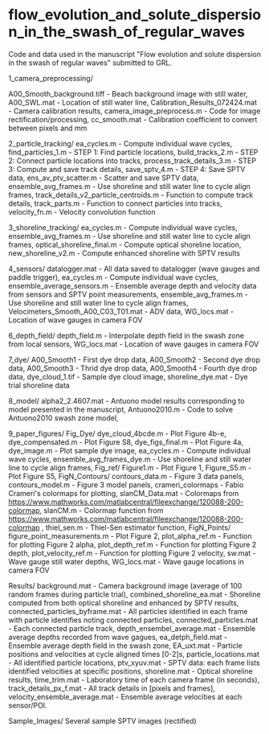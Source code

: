 # flow_evolution_and_solute_dispersion_in_the_swash_of_regular_waves
Code and data used in the manuscript "Flow evolution and solute dispersion in the swash of regular waves" submitted to GRL.

1_camera_preprocessing/

  A00_Smooth_background.tiff - Beach background image with still water,
  A00_SWL.mat - Location of still water line,
  Calibration_Results_072424.mat - Camera calibration results,
  camera_image_preprocess.m - Code for image rectification/processing,
  cc_smooth.mat - Calibration coefficient to convert between pixels and mm

2_particle_tracking/
  ea_cycles.m - Compute individual wave cycles,
  find_particles_1.m - STEP 1: Find particle locations,
  build_tracks_2.m - STEP 2: Connect particle locations into tracks,
  process_track_details_3.m - STEP 3: Compute and save track details,
  save_sptv_4.m - STEP 4: Save SPTV data,
  ens_av_ptv_scatter.m - Scatter and save SPTV data,
  ensemble_avg_frames.m - Use shoreline and still water line to cycle align frames,
  track_details_v2_particle_centroids.m - Function to compute track details,
  track_parts.m - Function to connect particles into tracks,
  velocity_fn.m - Velocity convolution function

3_shoreline_tracking/
  ea_cycles.m - Compute individual wave cycles,
  ensemble_avg_frames.m - Use shoreline and still water line to cycle align frames,
  optical_shoreline_final.m - Compute optical shoreline location,
  new_shoreline_v2.m - Compute enhanced shoreline with SPTV results

4_sensors/
  datalogger.mat - All data saved to datalogger (wave gauges and paddle trigger),
  ea_cycles.m - Compute individual wave cycles,
  ensemble_average_sensors.m - Ensemble average depth and velocity data from sensors and SPTV point measurements,
  ensemble_avg_frames.m - Use shoreline and still water line to cycle align frames,
  Velocimeters_Smooth_A00_C03_T01.mat - ADV data,
  WG_locs.mat - Location of wave gauges in camera FOV

6_depth_field/
  depth_field.m - Interpolate depth field in the swash zone from local sensors,
  WG_locs.mat - Location of wave gauges in camera FOV

7_dye/
  A00_Smooth1 - First dye drop data,
  A00_Smooth2 - Second dye drop data,
  A00_Smooth3 - Thrid dye drop data,
  A00_Smooth4 - Fourth dye drop data,
  dye_cloud_1.tif - Sample dye cloud image,
  shoreline_dye.mat - Dye trial shoreline data

8_model/
  alpha2_2.4607.mat - Antuono model results corresponding to model presented in the manuscript,
  Antuono2010.m - Code to solve Antuono2010 swash zone model,

9_paper_figures/
  Fig_Dye/
    dye_cloud_4bcde.m - Plot Figure 4b-e,
    dye_compensated.m - Plot Figure S8,
    dye_figs_final.m - Plot Figure 4a,
    dye_image.m - Plot sample dye image,
    ea_cycles.m - Compute individual wave cycles,
    ensemble_avg_frames_dye.m - Use shoreline and still water line to cycle align frames,
  Fig_ref/
    Figure1.m - Plot Figure 1,
    Figure_S5.m - Plot Figure S5,
  FigN_Contours/
    contours_data.m - Figure 3 data panels,
    contours_model.m - Figure 3 model panels,
    crameri_colormaps - Fabio Crameri's colormaps for plotting,
    slanCM_Data.mat - Colormaps from https://www.mathworks.com/matlabcentral/fileexchange/120088-200-colormap,
    slanCM.m - Colormap function from https://www.mathworks.com/matlabcentral/fileexchange/120088-200-colormap ,
    thiel_sen.m - Thiel-Sen estimator function,
  FigN_Points/
    figure_point_measurements.m - Plot Figure 2,
    plot_alpha_ref.m - Function for plotting Figure 2 alpha,
    plot_depth_ref.m - Function for plotting Figure 2 depth,
    plot_velocity_ref.m - Function for plotting Figure 2 velocity,
    sw.mat - Wave gauge still water depths,
    WG_locs.mat - Wave gauge locations in camera FOV

Results/
  background.mat - Camera background image (average of 100 random frames during particle trial),
  combined_shoreline_ea.mat - Shoreline computed from both optical shoreline and enhanced by SPTV results,
  connected_particles_byframe.mat - All particles identified in each frame with particle identifies noting connected particles,
  connected_particles.mat - Each connected particle track,
  depth_ensembel_average.mat - Ensemble average depths recorded from wave gagues,
  ea_detph_field.mat - Ensemble average depth field in the swash zone,
  EA_uxt.mat - Particle positions and velocities at cycle aligned times [0-2]s,
  particle_locations.mat - All identified particle locations,
  ptv_xyuv.mat - SPTV data: each frame lists identified velocities at specific positions,
  shoreline.mat - Optical shoreline results,
  time_trim.mat - Laboratory time of each camera frame (in seconds),
  track_details_px_f.mat - All track details in [pixels and frames],
  velocity_ensemble_average.mat - Ensemble average velocities at each sensor/POI.

Sample_Images/
  Several sample SPTV images (rectified)
